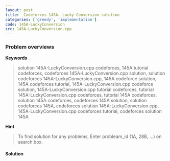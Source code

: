 ```yaml
---
layout: post
title:  Codeforces 145A. Lucky Conversion solution
categories: ['greedy', 'implementation']
code: 145A-LuckyConversion
src: 145A-LuckyConversion.cpp
---
```

### **Problem overviews**

**Keywords**
> solution 145A-LuckyConversion.cpp codeforces, 145A tutorial codeforces, codeforces 145A-LuckyConversion.cpp solution, solution codeforces 145A-LuckyConversion.cpp, 145A codeforce solution, 145A codeforces tutorial, 145A-LuckyConversion.cpp codeforce solution, 145A-LuckyConversion.cpp tutorial codeforces, tutorial 145A-LuckyConversion.cpp codeforces, tutorial 145A codeforces, solution 145A codeforces, codeforces 145A solution, solution codeforces 145A, codeforces solution 145A-LuckyConversion.cpp, 145A-LuckyConversion.cpp codeforces tutorial, codeforces solution 145A

**Hint**
> To find solution for any problems, Enter probleam_id (1A, 28B, ...) on search box. 

#### **Solution**



